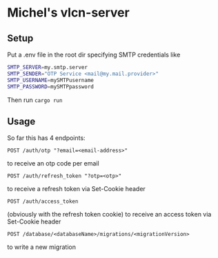 # Michel's vlcn-server

## Setup
Put a .env file in the root dir specifying SMTP credentials like
```bash
SMTP_SERVER=my.smtp.server
SMTP_SENDER="OTP Service <mail@my.mail.provider>"
SMTP_USERNAME=mySMTPusername
SMTP_PASSWORD=mySMTPpassword
```

Then run `cargo run`

## Usage
So far this has 4 endpoints:
```
POST /auth/otp "?email=<email-address>"
```
to receive an otp code per email

```
POST /auth/refresh_token "?otp=<otp>"
```
to receive a refresh token via Set-Cookie header

```
POST /auth/access_token
```
(obviously with the refresh token cookie) to receive an access token via Set-Cookie header

```
POST /database/<databaseName>/migrations/<migrationVersion>
```
to write a new migration


